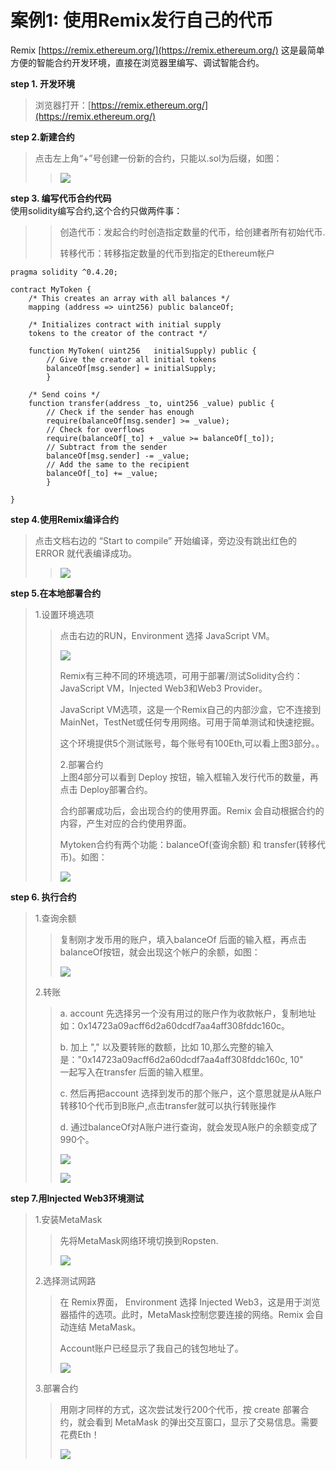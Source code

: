 # 案例1:  使用Remix发行自己的代币

Remix [https://remix.ethereum.org/](https://remix.ethereum.org/) 这是最简单方便的智能合约开发环境，直接在浏览器里编写、调试智能合约。

**step 1. 开发环境**

> 浏览器打开：[https://remix.ethereum.org/](https://remix.ethereum.org/)

**step 2.新建合约**

> 点击左上角“+”号创建一份新的合约，只能以.sol为后缀，如图：
>
> > ![](/assets/选区_001.png)

**step 3.  编写代币合约代码**  
使用solidity编写合约,这个合约只做两件事：

> > 创造代币：发起合约时创造指定数量的代币，给创建者所有初始代币.
> >
> > 转移代币：转移指定数量的代币到指定的Ethereum帐户

```
pragma solidity ^0.4.20;

contract MyToken {
    /* This creates an array with all balances */
    mapping (address => uint256) public balanceOf;

    /* Initializes contract with initial supply
    tokens to the creator of the contract */

    function MyToken( uint256   initialSupply) public {
        // Give the creator all initial tokens
        balanceOf[msg.sender] = initialSupply;
        }

    /* Send coins */
    function transfer(address _to, uint256 _value) public {
        // Check if the sender has enough
        require(balanceOf[msg.sender] >= _value);
        // Check for overflows
        require(balanceOf[_to] + _value >= balanceOf[_to]);
        // Subtract from the sender
        balanceOf[msg.sender] -= _value;
        // Add the same to the recipient
        balanceOf[_to] += _value;
        }

}
```

**step 4.使用Remix编译合约**

> 点击文档右边的 “Start to compile” 开始编译，旁边没有跳出红色的 ERROR 就代表编译成功。
>
> > ![](/assets/选区_002.png)

**step 5.在本地部署合约**

> 1.设置环境选项
>
> > 点击右边的RUN，Environment 选择 JavaScript VM。
> >
> > ![](/assets/选区_003.png)
> >
> > Remix有三种不同的环境选项，可用于部署/测试Solidity合约：JavaScript VM，Injected Web3和Web3 Provider。
> >
> > JavaScript VM选项，这是一个Remix自己的内部沙盒，它不连接到MainNet，TestNet或任何专用网络。可用于简单测试和快速挖掘。
> >
> > 这个环境提供5个测试账号，每个账号有100Eth,可以看上图3部分。。
> >
> > 2.部署合约  
> > 上图4部分可以看到 Deploy 按钮，输入框输入发行代币的数量，再点击 Deploy部署合约。
> >
> > 合约部署成功后，会出现合约的使用界面。Remix 会自动根据合约的内容，产生对应的合约使用界面。
> >
> > Mytoken合约有两个功能：balanceOf\(查询余额\) 和 transfer\(转移代币\)。如图：
> >
> > ![](/assets/选区_004.png)

**step 6. 执行合约**

> 1.查询余额
>
> > 复制刚才发币用的账户，填入balanceOf 后面的输入框，再点击balanceOf按钮，就会出现这个帐户的余额，如图：
> >
> > ![](/assets/选区_005.png)
>
> 2.转账
>
> > a. account 先选择另一个没有用过的账户作为收款帐户，复制地址如：0x14723a09acff6d2a60dcdf7aa4aff308fddc160c。
> >
> > b. 加上 "," 以及要转账的数额，比如 10,那么完整的输入是："0x14723a09acff6d2a60dcdf7aa4aff308fddc160c, 10"  
> > 一起写入在transfer 后面的输入框里。
> >
> > c. 然后再把account 选择到发币的那个账户，这个意思就是从A账户转移10个代币到B账户,点击transfer就可以执行转账操作
> >
> > d. 通过balanceOf对A账户进行查询，就会发现A账户的余额变成了990个。
> >
> > ![](/assets/选区_006.png)
> >
> > ![](/assets/选区_007.png)

**step 7.用Injected Web3环境测试**

> 1.安装MetaMask
>
> > 先将MetaMask网络环境切换到Ropsten.
> >
> > ![](/assets/009.png)
>
> 2.选择测试网路
>
> > 在 Remix界面， Environment 选择 Injected Web3，这是用于浏览器插件的选项。此时，MetaMask控制您要连接的网络。Remix 会自动连结 MetaMask。
> >
> > Account账户已经显示了我自己的钱包地址了。
> >
> > ![](/assets/选区_008.png)
>
> 3.部署合约
>
> > 用刚才同样的方式，这次尝试发行200个代币，按 create 部署合约，就会看到 MetaMask 的弹出交互窗口，显示了交易信息。需要花费Eth！
> >
> > ![](/assets/10.png)

### 



